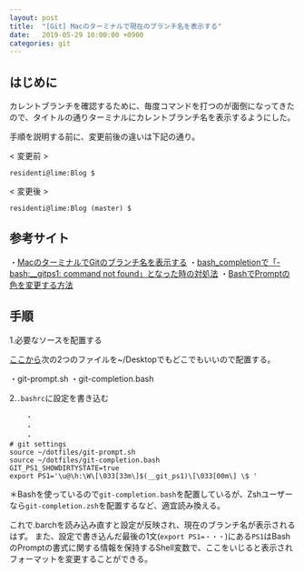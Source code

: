 ```yaml
---
layout: post
title:  "[Git] Macのターミナルで現在のブランチ名を表示する"
date:   2019-05-29 10:00:00 +0900
categories: git
---
```


## はじめに

カレントブランチを確認するために、毎度コマンドを打つのが面倒になってきたので、タイトルの通りターミナルにカレントブランチ名を表示するようにした。

手順を説明する前に、変更前後の違いは下記の通り。

< 変更前 >
```
residenti@lime:Blog $
```

< 変更後 >
```
residenti@lime:Blog (master) $
```

## 参考サイト

・[MacのターミナルでGitのブランチ名を表示する](http://blog.ruedap.com/entry/20110706/mac_terminal_git_branch_name)
・[bash\_completionで「-bash:\_\_gitps1: command not found」となった時の対処法](https://sue445.hatenablog.com/entry/2012/08/30/005627)
・[BashでPromptの色を変更する方法](https://qiita.com/wildeagle/items/5da17e007e2c284dc5dd)

## 手順

1.必要なソースを配置する

[ここから](https://github.com/git/git/tree/master/contrib/completion)次の2つのファイルを~/Desktopでもどこでもいいので配置する。

・git-prompt.sh
・git-completion.bash

2.`.bashrc`に設定を書き込む

```.bashrc
    ・
    ・
    ・
# git settings
source ~/dotfiles/git-prompt.sh
source ~/dotfiles/git-completion.bash
GIT_PS1_SHOWDIRTYSTATE=true
export PS1='\u@\h:\W\[\033[33m\]$(__git_ps1)\[\033[00m\] \$ '
```

＊Bashを使っているので`git-completion.bash`を配置しているが、Zshユーザーなら`git-completion.zsh`を配置するなど、適宜読み換える。

これで.barchを読み込み直すと設定が反映され、現在のブランチ名が表示されるはず。
また、設定で書き込んだ最後の1文(`export PS1=・・・`)にある`PS1`はBashのPromptの書式に関する情報を保持するShell変数で、ここをいじると表示されフォーマットを変更することができる。
